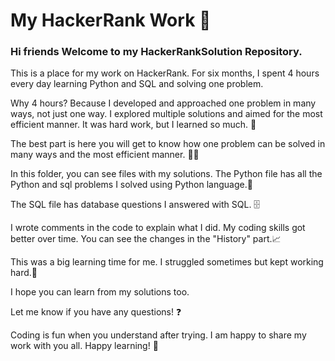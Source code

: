 # My HackerRank Work 🚀

### Hi friends Welcome to my HackerRankSolution Repository.

This is a place for my work on HackerRank. For six months, I spent 4 hours every day learning Python and SQL and solving one problem.

Why 4 hours? Because I developed and approached one problem in many ways, not just one way.
I explored multiple solutions and aimed for the most efficient manner. It was hard work, but I learned so much. 💪

The best part is here you will get to know how one problem can be solved in many ways and the most efficient manner. 🧠✨

In this folder, you can see files with my solutions. The Python file has all the Python and sql problems I solved using Python language.🐍

The SQL file has database questions I answered with SQL. 🗄️

I wrote comments in the code to explain what I did. My coding skills got better over time. You can see the changes in the "History" part.📈

This was a big learning time for me. I struggled sometimes but kept working hard.🔄

I hope you can learn from my solutions too.

Let me know if you have any questions! ❓

Coding is fun when you understand after trying. I am happy to share my work with you all. Happy learning! 🎉
